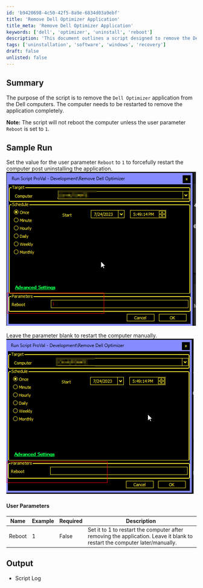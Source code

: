 ```yaml
---
id: 'b9420698-4c50-42f5-8a9e-6834d03a9ebf'
title: 'Remove Dell Optimizer Application'
title_meta: 'Remove Dell Optimizer Application'
keywords: ['dell', 'optimizer', 'uninstall', 'reboot']
description: 'This document outlines a script designed to remove the Dell Optimizer application from Dell computers. It includes instructions for setting a user parameter to control whether the computer should reboot automatically after the application is uninstalled.'
tags: ['uninstallation', 'software', 'windows', 'recovery']
draft: false
unlisted: false
---
```

## Summary

The purpose of the script is to remove the `Dell Optimizer` application from the Dell computers. The computer needs to be restarted to remove the application completely.  

**Note:** The script will not reboot the computer unless the user parameter `Reboot` is set to `1`.

## Sample Run

Set the value for the user parameter `Reboot` to `1` to forcefully restart the computer post uninstalling the application.  
![Sample Run 1](../../../static/img/SWM---Software-Configuration---Remove-Dell-Optimizer/image_1.png)  

Leave the parameter blank to restart the computer manually.  
![Sample Run 2](../../../static/img/SWM---Software-Configuration---Remove-Dell-Optimizer/image_2.png)  

#### User Parameters

| Name   | Example | Required | Description                                                                                     |
|--------|---------|----------|-------------------------------------------------------------------------------------------------|
| Reboot | 1       | False    | Set it to 1 to restart the computer after removing the application. Leave it blank to restart the computer later/manually. |

## Output

- Script Log







